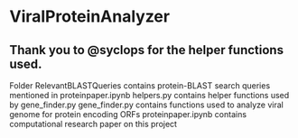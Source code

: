 # ViralProteinAnalyzer

Thank you to @syclops for the helper functions used.
-----------------------------------------------------
Folder RelevantBLASTQueries contains protein-BLAST search queries mentioned in proteinpaper.ipynb
helpers.py contains helper functions used by gene_finder.py
gene_finder.py contains functions used to analyze viral genome for protein encoding ORFs
proteinpaper.ipynb contains computational research paper on this project